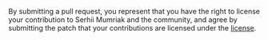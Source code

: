 By submitting a pull request, you represent that you have the right to license
your contribution to Serhii Mumriak and the community, and agree by submitting the patch
that your contributions are licensed under the [license](https://raw.githubusercontent.com/smumriak/FilamentChanger/main/LICENSE).
